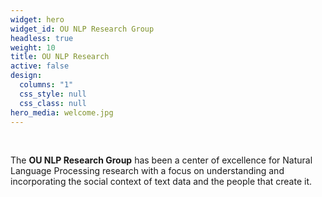```yaml
---
widget: hero
widget_id: OU NLP Research Group
headless: true
weight: 10
title: OU NLP Research
active: false
design:
  columns: "1"
  css_style: null
  css_class: null
hero_media: welcome.jpg
---
```

<br>

The **OU NLP Research Group** has been a center of excellence for Natural Language Processing research with a focus on understanding and incorporating the social context of text data and the people that create it.